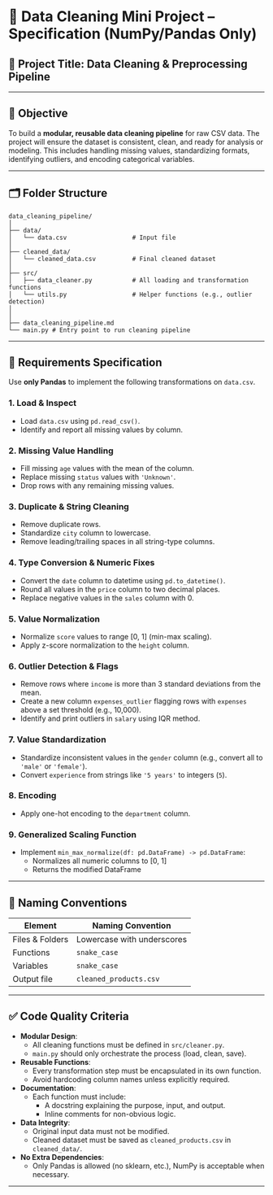 # 🧼 Data Cleaning Mini Project – Specification (NumPy/Pandas Only)

## 📄 Project Title: Data Cleaning & Preprocessing Pipeline

---

## 🎯 Objective
To build a **modular, reusable data cleaning pipeline** for raw CSV data. The project will ensure the dataset is consistent, clean, and ready for analysis or modeling. This includes handling missing values, standardizing formats, identifying outliers, and encoding categorical variables.

---

## 🗂️ Folder Structure

```aiignore
data_cleaning_pipeline/
│
├── data/
│   └── data.csv                  # Input file
│
├── cleaned_data/
│   └── cleaned_data.csv          # Final cleaned dataset
│
├── src/
│   ├── data_cleaner.py           # All loading and transformation functions
│   └── utils.py                  # Helper functions (e.g., outlier detection)
│
│
├── data_cleaning_pipeline.md
└── main.py # Entry point to run cleaning pipeline
```

---

## 🧾 Requirements Specification

Use **only Pandas** to implement the following transformations on `data.csv`.

### 1. Load & Inspect
- Load `data.csv` using `pd.read_csv()`.
- Identify and report all missing values by column.

### 2. Missing Value Handling
- Fill missing `age` values with the mean of the column.
- Replace missing `status` values with `'Unknown'`.
- Drop rows with any remaining missing values.

### 3. Duplicate & String Cleaning
- Remove duplicate rows.
- Standardize `city` column to lowercase.
- Remove leading/trailing spaces in all string-type columns.

### 4. Type Conversion & Numeric Fixes
- Convert the `date` column to datetime using `pd.to_datetime()`.
- Round all values in the `price` column to two decimal places.
- Replace negative values in the `sales` column with 0.

### 5. Value Normalization
- Normalize `score` values to range [0, 1] (min-max scaling).
- Apply z-score normalization to the `height` column.

### 6. Outlier Detection & Flags
- Remove rows where `income` is more than 3 standard deviations from the mean.
- Create a new column `expenses_outlier` flagging rows with `expenses` above a set threshold (e.g., 10,000).
- Identify and print outliers in `salary` using IQR method.

### 7. Value Standardization
- Standardize inconsistent values in the `gender` column (e.g., convert all to `'male'` or `'female'`).
- Convert `experience` from strings like `'5 years'` to integers (`5`).

### 8. Encoding
- Apply one-hot encoding to the `department` column.

### 9. Generalized Scaling Function
- Implement `min_max_normalize(df: pd.DataFrame) -> pd.DataFrame`:
  - Normalizes all numeric columns to [0, 1]
  - Returns the modified DataFrame

---

## 📌 Naming Conventions

| Element         | Naming Convention          |
|----------------|-----------------------------|
| Files & Folders | Lowercase with underscores  |
| Functions       | `snake_case`                |
| Variables       | `snake_case`                |
| Output file     | `cleaned_products.csv`      |

---

## ✅ Code Quality Criteria

- **Modular Design**:
  - All cleaning functions must be defined in `src/cleaner.py`.
  - `main.py` should only orchestrate the process (load, clean, save).
- **Reusable Functions**:
  - Every transformation step must be encapsulated in its own function.
  - Avoid hardcoding column names unless explicitly required.
- **Documentation**:
  - Each function must include:
    - A docstring explaining the purpose, input, and output.
    - Inline comments for non-obvious logic.
- **Data Integrity**:
  - Original input data must not be modified.
  - Cleaned dataset must be saved as `cleaned_products.csv` in `cleaned_data/`.
- **No Extra Dependencies**:
  - Only Pandas is allowed (no sklearn, etc.), NumPy is acceptable when necessary.

---
